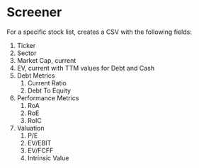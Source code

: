 # Screener

For a specific stock list, creates a CSV with the following fields:

1. Ticker
2. Sector
3. Market Cap, current
4. EV, current with TTM values for Debt and Cash
5. Debt Metrics
   1. Current Ratio
   2. Debt To Equity
6. Performance Metrics
   1. RoA
   2. RoE
   3. RoIC
7. Valuation
   1. P/E
   2. EV/EBIT
   3. EV/FCFF
   4. Intrinsic Value

